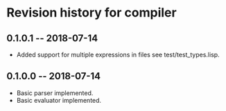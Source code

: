 # Revision history for compiler

## 0.1.0.1  -- 2018-07-14

* Added support for multiple expressions in files see test/test_types.lisp.

## 0.1.0.0  -- 2018-07-14

* Basic parser implemented.
* Basic evaluator implemented.
